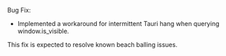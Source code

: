 
Bug Fix:

- Implemented a workaround for intermittent Tauri hang when querying window.is_visible.

This fix is expected to resolve known beach balling issues.

